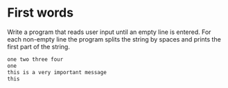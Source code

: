 
# First words

Write a program that reads user input until an empty line is entered. For each non-empty line the program splits the string by spaces and prints the first part of the string.

```markdown
one two three four
one
this is a very important message
this
```
